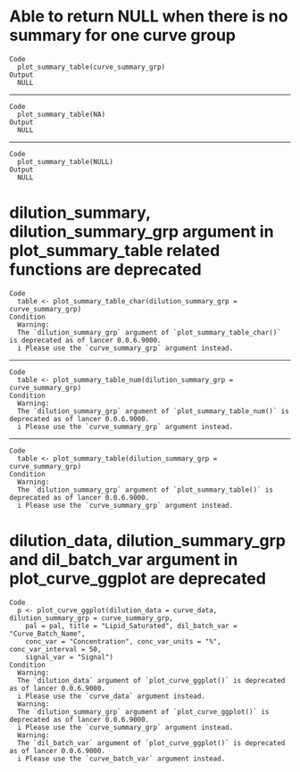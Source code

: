 # Able to return NULL when there is no summary for one curve group

    Code
      plot_summary_table(curve_summary_grp)
    Output
      NULL

---

    Code
      plot_summary_table(NA)
    Output
      NULL

---

    Code
      plot_summary_table(NULL)
    Output
      NULL

# dilution_summary, dilution_summary_grp argument in plot_summary_table related functions are deprecated

    Code
      table <- plot_summary_table_char(dilution_summary_grp = curve_summary_grp)
    Condition
      Warning:
      The `dilution_summary_grp` argument of `plot_summary_table_char()` is deprecated as of lancer 0.0.6.9000.
      i Please use the `curve_summary_grp` argument instead.

---

    Code
      table <- plot_summary_table_num(dilution_summary_grp = curve_summary_grp)
    Condition
      Warning:
      The `dilution_summary_grp` argument of `plot_summary_table_num()` is deprecated as of lancer 0.0.6.9000.
      i Please use the `curve_summary_grp` argument instead.

---

    Code
      table <- plot_summary_table(dilution_summary_grp = curve_summary_grp)
    Condition
      Warning:
      The `dilution_summary_grp` argument of `plot_summary_table()` is deprecated as of lancer 0.0.6.9000.
      i Please use the `curve_summary_grp` argument instead.

# dilution_data, dilution_summary_grp and dil_batch_var argument in plot_curve_ggplot are deprecated

    Code
      p <- plot_curve_ggplot(dilution_data = curve_data, dilution_summary_grp = curve_summary_grp,
        pal = pal, title = "Lipid_Saturated", dil_batch_var = "Curve_Batch_Name",
        conc_var = "Concentration", conc_var_units = "%", conc_var_interval = 50,
        signal_var = "Signal")
    Condition
      Warning:
      The `dilution_data` argument of `plot_curve_ggplot()` is deprecated as of lancer 0.0.6.9000.
      i Please use the `curve_data` argument instead.
      Warning:
      The `dilution_summary_grp` argument of `plot_curve_ggplot()` is deprecated as of lancer 0.0.6.9000.
      i Please use the `curve_summary_grp` argument instead.
      Warning:
      The `dil_batch_var` argument of `plot_curve_ggplot()` is deprecated as of lancer 0.0.6.9000.
      i Please use the `curve_batch_var` argument instead.

